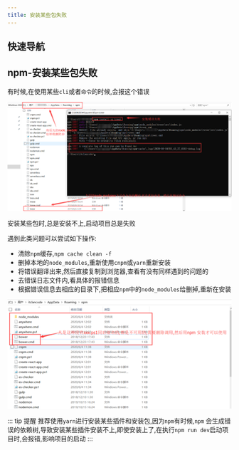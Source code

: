 ```yaml
---
title: 安装某些包失败
---
```


## 快速导航

<TOC />

## npm-安装某些包失败

有时候,在使用某些`cli`或者`命令`的时候,会报这个错误

<div align="center">
<img class="medium-zoom lazy" loading="lazy" src="../images/npm/install-fail.png" alt="安装包失败" />
</div>

安装某些包时,总是安装不上,启动项目总是失败

遇到此类问题可以尝试如下操作:

- 清除`npm`缓存,`npm cache clean -f`
- 删掉本地的`node_modules`,重新使用`cnpm`或`yarn`重新安装
- 将错误翻译出来,然后直接复制到浏览器,查看有没有同样遇到的问题的
- 去错误日志文件内,看具体的报错信息
- 根据错误信息去相应的目录下,把相应`npm`中的`node_modules`给删掉,重新在安装

<div align="center"> 
<img class="medium-zoom lazy" loading="lazy" src="../images/npm/solve-install-fail.png" alt="解决错误信息" />
</div>

::: tip 提醒
推荐使用`yarn`进行安装某些插件和安装包,因为`npm`有时候,`npm` 会生成错误的依赖树,导致安装某些插件安装不上,即使安装上了,在执行`npm run dev`启动项目时,会报错,影响项目的启动
:::
